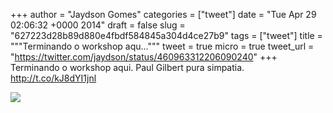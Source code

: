
+++
author = "Jaydson Gomes"
categories = ["tweet"]
date = "Tue Apr 29 02:06:32 +0000 2014"
draft = false
slug = "627223d28b89d880e4fbdf584845a304d4ce27b9"
tags = ["tweet"]
title = """Terminando o workshop aqu..."""
tweet = true
micro = true
tweet_url = "https://twitter.com/jaydson/status/460963312206090240"
+++
Terminando o workshop aqui. Paul Gilbert pura simpatia. http://t.co/kJ8dYI1jnl

![](/images/tweet-media/460963312206090240-BmWrr3FIUAA0HTu.jpg)